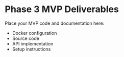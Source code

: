 # Phase 3 MVP Deliverables

Place your MVP code and documentation here:

- Docker configuration
- Source code
- API implementation
- Setup instructions
